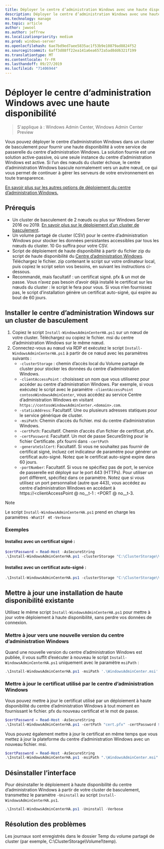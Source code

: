 ```yaml
---
title: Déployer le centre d’administration Windows avec une haute disponibilité
description: Déployer le centre d’administration Windows avec une haute disponibilité (projet Honolulu)
ms.technology: manage
ms.topic: article
author: jwwool
ms.author: jeffrew
ms.localizationpriority: medium
ms.prod: windows-server
ms.openlocfilehash: 6ae7bd9ed7aee5835ac1f53b9e10879ad8824f52
ms.sourcegitcommit: 6aff3d88ff22ea141a6ea6572a5ad8dd6321f199
ms.translationtype: MT
ms.contentlocale: fr-FR
ms.lasthandoff: 09/27/2019
ms.locfileid: "71406944"
---
```

# <a name="deploy-windows-admin-center-with-high-availability"></a>Déployer le centre d’administration Windows avec une haute disponibilité

>S'applique à : Windows Admin Center, Windows Admin Center Preview

Vous pouvez déployer le centre d’administration Windows dans un cluster de basculement pour fournir une haute disponibilité à votre service de passerelle du centre d’administration Windows. La solution fournie est une solution active-passive, où une seule instance du centre d’administration Windows est active. Si l’un des nœuds du cluster échoue, le centre d’administration Windows bascule normalement vers un autre nœud, ce qui vous permet de continuer à gérer les serveurs de votre environnement en toute transparence. 

[En savoir plus sur les autres options de déploiement du centre d’administration Windows.](../plan/installation-options.md)

## <a name="prerequisites"></a>Prérequis

- Un cluster de basculement de 2 nœuds ou plus sur Windows Server 2016 ou 2019. [En savoir plus sur le déploiement d’un cluster de basculement](../../../failover-clustering/failover-clustering-overview.md).
- Un volume partagé de cluster (CSV) pour le centre d’administration Windows pour stocker les données persistantes accessibles par tous les nœuds du cluster. 10 Go suffira pour votre CSV.
- Script de déploiement de haute disponibilité à partir du fichier zip du script de haute disponibilité du [Centre d’administration Windows](https://aka.ms/WACHAScript). Téléchargez le fichier. zip contenant le script sur votre ordinateur local, puis copiez le script selon vos besoins, en suivant les instructions ci-dessous.
- Recommandé, mais facultatif : un certificat signé. pfx & un mot de passe. Vous n’avez pas besoin d’avoir déjà installé le certificat sur les nœuds du cluster : le script le fera pour vous. Si vous n’en fournissez pas, le script d’installation génère un certificat auto-signé, qui expire au bout de 60 jours.

## <a name="install-windows-admin-center-on-a-failover-cluster"></a>Installer le centre d’administration Windows sur un cluster de basculement

1. Copiez le script ```Install-WindowsAdminCenterHA.ps1``` sur un nœud de votre cluster. Téléchargez ou copiez le fichier. msi du centre d’administration Windows sur le même nœud.
2. Connectez-vous au nœud via RDP et exécutez le script ```Install-WindowsAdminCenterHA.ps1``` à partir de ce nœud avec les paramètres suivants :
    - `-clusterStorage` : chemin d’accès local du Volume partagé de cluster pour stocker les données du centre d’administration Windows.
    - `-clientAccessPoint` : choisissez un nom que vous utiliserez pour accéder au centre d’administration Windows. Par exemple, si vous exécutez le script avec le paramètre `-clientAccessPoint contosoWindowsAdminCenter`, vous accédez au service Centre d’administration Windows en visitant `https://contosoWindowsAdminCenter.<domain>.com`.
    - `-staticAddress`: Facultatif. Une ou plusieurs adresses statiques pour le service générique de cluster. 
    - `-msiPath`: Chemin d’accès du fichier. msi du centre d’administration Windows.
    - `-certPath`: Facultatif. Chemin d’accès d’un fichier de certificat. pfx.
    - `-certPassword`: Facultatif. Un mot de passe SecureString pour le fichier Certificate. pfx fourni dans `-certPath`
    - `-generateSslCert`: Facultatif. Si vous ne souhaitez pas fournir de certificat signé, incluez cet indicateur de paramètre pour générer un certificat auto-signé. Notez que le certificat auto-signé expire dans 60 jours.
    - `-portNumber`: Facultatif. Si vous ne spécifiez pas de port, le service de passerelle est déployé sur le port 443 (HTTPs). Pour utiliser un port différent, spécifiez dans ce paramètre. Notez que si vous utilisez un port personnalisé (autre que 443), vous accédez au centre d’administration Windows en accédant à https://\<clientAccessPoint @ no__t-1 : \<PORT @ no__t-3.

> [!NOTE]
> Le script ```Install-WindowsAdminCenterHA.ps1``` prend en charge les paramètres ```-WhatIf ``` et ```-Verbose```

### <a name="examples"></a>Exemples

#### <a name="install-with-a-signed-certificate"></a>Installez avec un certificat signé :

```powershell
$certPassword = Read-Host -AsSecureString
.\Install-WindowsAdminCenterHA.ps1 -clusterStorage "C:\ClusterStorage\Volume1" -clientAccessPoint "contoso-ha-gateway" -msiPath ".\WindowsAdminCenter.msi" -certPath "cert.pfx" -certPassword $certPassword -Verbose
```

#### <a name="install-with-a-self-signed-certificate"></a>Installez avec un certificat auto-signé :

```powershell
.\Install-WindowsAdminCenterHA.ps1 -clusterStorage "C:\ClusterStorage\Volume1" -clientAccessPoint "contoso-ha-gateway" -msiPath ".\WindowsAdminCenter.msi" -generateSslCert -Verbose
```

## <a name="update-an-existing-high-availability-installation"></a>Mettre à jour une installation de haute disponibilité existante

Utilisez le même script ```Install-WindowsAdminCenterHA.ps1``` pour mettre à jour votre déploiement à haute disponibilité, sans perdre vos données de connexion.

### <a name="update-to-a-new-version-of-windows-admin-center"></a>Mettre à jour vers une nouvelle version du centre d’administration Windows

Quand une nouvelle version du centre d’administration Windows est publiée, il vous suffit d’exécuter à nouveau le script ```Install-WindowsAdminCenterHA.ps1``` uniquement avec le paramètre ```msiPath``` :

```powershell
.\Install-WindowsAdminCenterHA.ps1 -msiPath '.\WindowsAdminCenter.msi' -Verbose
```

### <a name="update-the-certificate-used-by-windows-admin-center"></a>Mettre à jour le certificat utilisé par le centre d’administration Windows

Vous pouvez mettre à jour le certificat utilisé par un déploiement à haute disponibilité du centre d’administration Windows à tout moment en fournissant le fichier. pfx du nouveau certificat et le mot de passe.

```powershell
$certPassword = Read-Host -AsSecureString
.\Install-WindowsAdminCenterHA.ps1 -certPath "cert.pfx" -certPassword $certPassword -Verbose
```

Vous pouvez également mettre à jour le certificat en même temps que vous mettez à jour la plateforme du centre d’administration Windows avec un nouveau fichier. msi.

```powershell
$certPassword = Read-Host -AsSecureString
.\Install-WindowsAdminCenterHA.ps1 -msiPath ".\WindowsAdminCenter.msi" -certPath "cert.pfx" -certPassword $certPassword -Verbose
``` 

## <a name="uninstall"></a>Désinstaller l’interface

Pour désinstaller le déploiement à haute disponibilité du centre d’administration Windows à partir de votre cluster de basculement, transmettez le paramètre ```-Uninstall``` au script ```Install-WindowsAdminCenterHA.ps1```.

```powershell
.\Install-WindowsAdminCenterHA.ps1 -Uninstall -Verbose
```

## <a name="troubleshooting"></a>Résolution des problèmes

Les journaux sont enregistrés dans le dossier Temp du volume partagé de cluster (par exemple, C:\ClusterStorage\Volume1\temp).